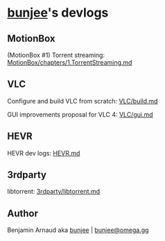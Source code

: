 # [bunjee](http://bunjee.me)'s devlogs


## MotionBox

(MotionBox #1) Torrent streaming: [MotionBox/chapters/1.TorrentStreaming.md](MotionBox/chapters/1.TorrentStreaming.md)

## VLC

Configure and build VLC from scratch: [VLC/build.md](VLC/build.md)

GUI improvements proposal for VLC 4: [VLC/gui.md](VLC/gui.md)

## HEVR

HEVR dev logs: [HEVR.md](HEVR.md)

## 3rdparty

libtorrent: [3rdparty/libtorrent.md](3rdparty/libtorrent.md)


## Author

Benjamin Arnaud aka [bunjee](http://bunjee.me) | <bunjee@omega.gg>
